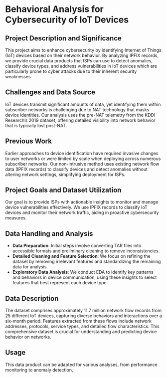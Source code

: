 # **Behavioral Analysis for Cybersecurity of IoT Devices**

## **Project Description and Significance**

This project aims to enhance cybersecurity by identifying Internet of Things (IoT) devices based on their network behavior. By analyzing IPFIX records, we provide crucial data products that ISPs can use to detect anomalies, classify device types, and address vulnerabilities in IoT devices which are particularly prone to cyber attacks due to their inherent security weaknesses.

## **Challenges and Data Source**

IoT devices transmit significant amounts of data, yet identifying them within subscriber networks is challenging due to NAT technology that masks device identities. Our analysis uses the pre-NAT telemetry from the KDDI Research’s 2019 dataset, offering detailed visibility into network behavior that is typically lost post-NAT.

## **Previous Work**

Earlier approaches to device identification have required invasive changes to user networks or were limited by scale when deploying across numerous subscriber networks. Our non-intrusive method uses existing network flow data (IPFIX records) to classify devices and detect anomalies without altering network settings, simplifying deployment for ISPs.

## **Project Goals and Dataset Utilization**

Our goal is to provide ISPs with actionable insights to monitor and manage device vulnerabilities effectively. We use IPFIX records to classify IoT devices and monitor their network traffic, aiding in proactive cybersecurity measures.

## **Data Handling and Analysis**

- **Data Preparation**: Initial steps involve converting TAR files into accessible formats and preliminary cleaning to remove inconsistencies.
- **Detailed Cleaning and Feature Selection**: We focus on refining the dataset by removing irrelevant features and standardizing the remaining data for analysis.
- **Exploratory Data Analysis**: We conduct EDA to identify key patterns and behaviors in device communication, using these insights to select features that best represent each device type.

## **Data Description**

The dataset comprises approximately 11.7 million network flow records from 25 different IoT devices, capturing diverse behaviors and interactions over a six-month period. Features extracted from these flows include network addresses, protocols, service types, and detailed flow characteristics. This comprehensive dataset is crucial for understanding and predicting device behavior on networks.

## **Usage**

This data product can be adapted for various analyses, from performance monitoring to anomaly detection,
